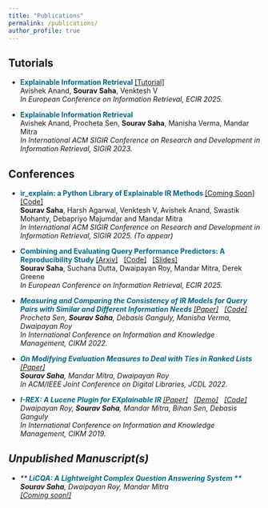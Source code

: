 ```yaml
---
title: "Publications"
permalink: /publications/
author_profile: true
---
```

<style>
papertitle{
    color:#036887; 
    font-weight:bold;
}
</style>


## Tutorials
* **<papertitle> Explainable Information Retrieval </papertitle>**
  <a href="https://elixir-research-group.github.io/ECIR25-ExplainableIR/">[Tutorial]</a> &nbsp; <br>
 Avishek Anand, **Sourav Saha**, Venktesh V <br>
 <em> In European Conference on Information Retrieval, ECIR 2025. </em>

* **<papertitle> Explainable Information Retrieval** </papertitle> <br>
 Avishek Anand, Procheta Sen, **Sourav Saha**, Manisha Verma, Mandar Mitra <br>
 <em> In International ACM SIGIR Conference on Research and Development in Information Retrieval, SIGIR 2023. </em>

## Conferences

* **<papertitle> ir_explain: a Python Library of Explainable IR Methods </papertitle>**
<a href="https://souravsaha.github.io/">[Coming Soon]</a> &nbsp;
<a href="https://github.com/souravsaha/ir_explain" target="_blank">[Code]</a> &nbsp; <br>
 **Sourav Saha**, Harsh Agarwal, Venktesh V, Avishek Anand, Swastik Mohanty, Debapriyo Majumdar and Mandar Mitra <br>
 <em> In International ACM SIGIR Conference on Research and Development in Information Retrieval, SIGIR 2025. (To appear) </em>


* **<papertitle> Combining and Evaluating Query Performance Predictors: A Reproducibility Study </papertitle>**
<a href="https://arxiv.org/pdf/2503.24251">[Arxiv]</a> &nbsp;
<a href="https://github.com/souravsaha/qpp-comb" target="_blank">[Code]</a> &nbsp;
<a href="https://u.pcloud.link/publink/show?code=XZNX9m5Zvl5c2YjMdryRBF28bi0cUJ9zxYqk">[Slides]</a> &nbsp; <br>
 **Sourav Saha**, Suchana Dutta, Dwaipayan Roy, Mandar Mitra, Derek Greene <br>
 <em>In European Conference on Information Retrieval, ECIR 2025.

* **<papertitle> Measuring and Comparing the Consistency of IR Models for Query Pairs with Similar and Different Information Needs </papertitle>**
  <a href="https://dl.acm.org/doi/abs/10.1145/3511808.3557637">[Paper]</a> &nbsp;
  <a href="https://github.com/procheta/IRTrustEvaluator">[Code]</a> &nbsp; <br>
 Procheta Sen, **Sourav Saha**, Debasis Ganguly, Manisha Verma, Dwaipayan Roy <br>
 <em>In International Conference on Information and Knowledge Management, CIKM 2022.

* **<papertitle> On Modifying Evaluation Measures to Deal with Ties in Ranked Lists </papertitle>**
  <a href="https://dl.acm.org/doi/10.1145/3529372.3533291">[Paper]</a> &nbsp; <br> 
 **Sourav Saha**, Mandar Mitra, Dwaipayan Roy  <br>
 <em>In ACM/IEEE Joint Conference on Digital Libraries, JCDL 2022.

* **<papertitle> I-REX: A Lucene Plugin for EXplainable IR </papertitle>**
  <a href="https://dl.acm.org/doi/10.1145/3357384.3357859">[Paper]</a> &nbsp;
  <a href="https://youtu.be/UkFjH6AG3d0">[Demo]</a> &nbsp;
  <a href="https://github.com/souravsaha/I-REX">[Code]</a> &nbsp; <br>
  Dwaipayan Roy, **Sourav Saha**, Mandar Mitra, Bihan Sen, Debasis Ganguly <br>
  <em>In International Conference on Information and Knowledge Management, CIKM 2019.

## Unpublished Manuscript(s)

* **<papertitle> LiCQA: A Lightweight Complex Question Answering System ** </papertitle> <br>
 **Sourav Saha**, Dwaipayan Roy, Mandar Mitra   <br>
<a href="https://souravsaha.github.io#publications" target="_blank">[Coming soon!]</a> &nbsp;
